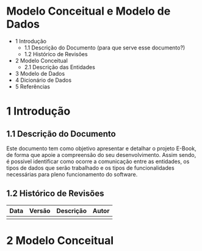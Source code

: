 # Modelo Conceitual e Modelo de Dados

- 1 Introdução
  - 1.1 Descrição do Documento (para que serve esse documento?)
  - 1.2 Histórico de Revisões
- 2 Modelo Conceitual
  - 2.1 Descrição das Entidades
- 3 Modelo de Dados
- 4 Dicionário de Dados
- 5 Referências

# 1 Introdução

## 1.1 Descrição do Documento

Este documento tem como objetivo apresentar e detalhar o projeto E-Book, de forma que apoie a compreensão do seu desenvolvimento. Assim sendo, é possivel identificar como ocorre a comunicação entre as entidades, os tipos de dados que serão trabalhado e os tipos de funcionalidades necessárias para pleno funcionamento do software.

## 1.2 Histórico de Revisões

| Data | Versão | Descrição | Autor |
| ---- | ------ | --------- | ----- |
|      |        |           |       |

# 2 Modelo Conceitual
